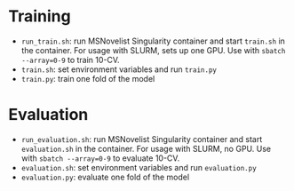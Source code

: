 
# Training

* `run_train.sh`: run MSNovelist Singularity container and start `train.sh` in the container. For usage with SLURM, sets up one GPU. Use with `sbatch --array=0-9` to train 10-CV.
* `train.sh`: set environment variables and run `train.py`
* `train.py`: train one fold of the model

# Evaluation 

* `run_evaluation.sh`: run MSNovelist Singularity container and start `evaluation.sh` in the container. For usage with SLURM, no GPU. Use with `sbatch --array=0-9` to evaluate 10-CV.
* `evaluation.sh`: set environment variables and run `evaluation.py`
* `evaluation.py`: evaluate one fold of the model